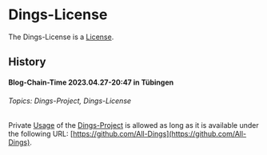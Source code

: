 # Dings-License

The Dings-License is a [License](404.md).

## History

#### Blog-Chain-Time 2023.04.27-20:47 in Tübingen <a id="1001"/>
###### Topics: Dings-Project, Dings-License

Private [Usage](600079.md) of the [Dings-Project](300000006.md) is allowed as long as it is available under the following URL: [https://github.com/All-Dings](https://github.com/All-Dings).

